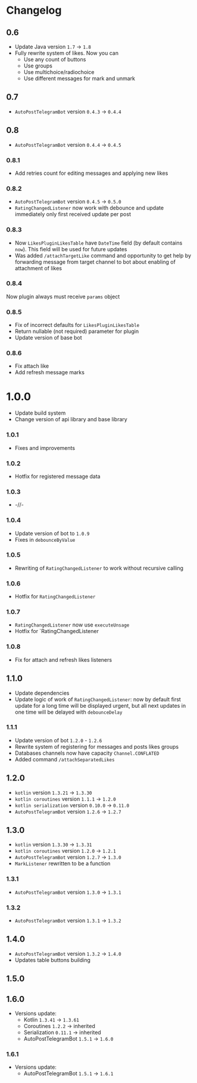 # Changelog

## 0.6

* Update Java version `1.7` -> `1.8`
* Fully rewrite system of likes. Now you can
    * Use any count of buttons
    * Use groups
    * Use multichoice/radiochoice
    * Use different messages for mark and unmark

## 0.7

* `AutoPostTelegramBot` version `0.4.3` -> `0.4.4`

## 0.8

* `AutoPostTelegramBot` version `0.4.4` -> `0.4.5`

### 0.8.1

* Add retries count for editing messages and
applying new likes

### 0.8.2

* `AutoPostTelegramBot` version `0.4.5` -> `0.5.0`
* `RatingChangedListener` now work with debounce and
update immediately only first received update per
post

### 0.8.3

* Now `LikesPluginLikesTable` have `DateTime` field
(by default contains `now`). This field will be used
for future updates
* Was added `/attachTargetLike` command and opportunity
to get help by forwarding message from target channel
to bot about enabling of attachment of likes

### 0.8.4

Now plugin always must receive `params` object

### 0.8.5

* Fix of incorrect defaults for `LikesPluginLikesTable`
* Return nullable (not required) parameter for plugin
* Update version of base bot

### 0.8.6

* Fix attach like
* Add refresh message marks

# 1.0.0

* Update build system
* Change version of api library and base library

### 1.0.1

* Fixes and improvements

### 1.0.2

* Hotfix for registered message data

### 1.0.3

* -//-

### 1.0.4

* Update version of bot to `1.0.9`
* Fixes in `debounceByValue`

### 1.0.5

* Rewriting of `RatingChangedListener` to work without recursive calling

### 1.0.6

* Hotfix for `RatingChangedListener`

### 1.0.7

* `RatingChangedListener` now use `executeUnsage`
* Hotfix for `RatingChangedListener

### 1.0.8

* Fix for attach and refresh likes listeners

## 1.1.0

* Update dependencies
* Update logic of work of `RatingChangedListener`: now by default first update for a long time will
be displayed urgent, but all next updates in one time will be delayed with `debounceDelay`

### 1.1.1

* Update version of bot `1.2.0` - `1.2.6`
* Rewrite system of registering for messages and posts likes groups
* Databases channels now have capacity `Channel.CONFLATED`
* Added command `/attachSeparatedLikes`

## 1.2.0

* `kotlin` version `1.3.21` -> `1.3.30`
* `kotlin coroutines` version `1.1.1` -> `1.2.0`
* `kotlin serialization` version `0.10.0` -> `0.11.0`
* `AutoPostTelegramBot` version `1.2.6` -> `1.2.7`

## 1.3.0

* `kotlin` version `1.3.30` -> `1.3.31`
* `kotlin coroutines` version `1.2.0` -> `1.2.1`
* `AutoPostTelegramBot` version `1.2.7` -> `1.3.0`
* `MarkListener` rewritten to be a function

### 1.3.1

* `AutoPostTelegramBot` version `1.3.0` -> `1.3.1`

### 1.3.2

* `AutoPostTelegramBot` version `1.3.1` -> `1.3.2`

## 1.4.0

* `AutoPostTelegramBot` version `1.3.2` -> `1.4.0`
* Updates table buttons building

## 1.5.0

## 1.6.0

* Versions update:
    * Kotlin `1.3.41` -> `1.3.61`
    * Coroutines `1.2.2` -> inherited
    * Serialization `0.11.1` -> inherited
    * AutoPostTelegramBot `1.5.1` -> `1.6.0`

### 1.6.1

* Versions update:
    * AutoPostTelegramBot `1.5.1` -> `1.6.1`
